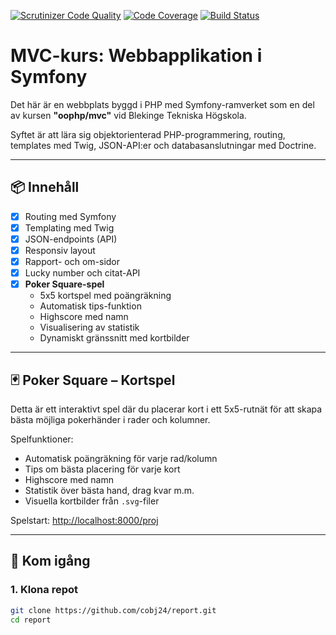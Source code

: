
[![Scrutinizer Code Quality](https://scrutinizer-ci.com/g/cobj24/report/badges/quality-score.png?b=main)](https://scrutinizer-ci.com/g/cobj24/report/)
[![Code Coverage](https://scrutinizer-ci.com/g/cobj24/report/badges/coverage.png?b=main)](https://scrutinizer-ci.com/g/cobj24/report/)
[![Build Status](https://scrutinizer-ci.com/g/cobj24/report/badges/build.png?b=main)](https://scrutinizer-ci.com/g/cobj24/report/)

# MVC-kurs: Webbapplikation i Symfony

Det här är en webbplats byggd i PHP med Symfony-ramverket som en del av kursen **"oophp/mvc"** vid Blekinge Tekniska Högskola.

Syftet är att lära sig objektorienterad PHP-programmering, routing, templates med Twig, JSON-API:er och databasanslutningar med Doctrine.

---

## 📦 Innehåll

- [x] Routing med Symfony
- [x] Templating med Twig
- [x] JSON-endpoints (API)
- [x] Responsiv layout
- [x] Rapport- och om-sidor
- [x] Lucky number och citat-API
- [x] **Poker Square-spel**
  - 5x5 kortspel med poängräkning
  - Automatisk tips-funktion
  - Highscore med namn
  - Visualisering av statistik
  - Dynamiskt gränssnitt med kortbilder

---

## 🃏 Poker Square – Kortspel

Detta är ett interaktivt spel där du placerar kort i ett 5x5-rutnät för att skapa bästa möjliga pokerhänder i rader och kolumner.

Spelfunktioner:
- Automatisk poängräkning för varje rad/kolumn
- Tips om bästa placering för varje kort
- Highscore med namn
- Statistik över bästa hand, drag kvar m.m.
- Visuella kortbilder från `.svg`-filer

Spelstart: [http://localhost:8000/proj](http://localhost:8000/proj)

---

## 🚀 Kom igång

### 1. Klona repot

```bash
git clone https://github.com/cobj24/report.git
cd report
